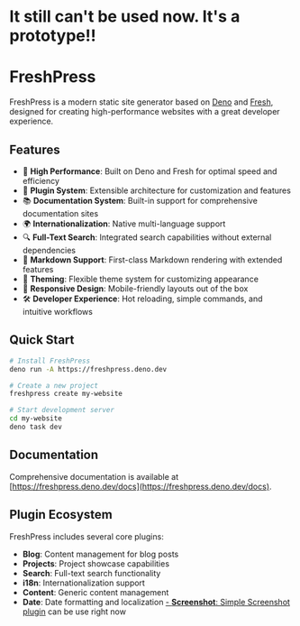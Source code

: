 # It still can't be used now. It's a prototype!!

# FreshPress

FreshPress is a modern static site generator based on [Deno](https://deno.land) and [Fresh](https://fresh.deno.dev), designed for creating high-performance websites with a great developer experience.

## Features

- 🚀 **High Performance**: Built on Deno and Fresh for optimal speed and efficiency
- 🔌 **Plugin System**: Extensible architecture for customization and features
- 📚 **Documentation System**: Built-in support for comprehensive documentation sites
- 🌍 **Internationalization**: Native multi-language support
- 🔍 **Full-Text Search**: Integrated search capabilities without external dependencies
- 📝 **Markdown Support**: First-class Markdown rendering with extended features
- 🎨 **Theming**: Flexible theme system for customizing appearance
- 📱 **Responsive Design**: Mobile-friendly layouts out of the box
- 🛠️ **Developer Experience**: Hot reloading, simple commands, and intuitive workflows

## Quick Start

```bash
# Install FreshPress
deno run -A https://freshpress.deno.dev

# Create a new project
freshpress create my-website

# Start development server
cd my-website
deno task dev
```

## Documentation

Comprehensive documentation is available at [https://freshpress.deno.dev/docs](https://freshpress.deno.dev/docs).

## Plugin Ecosystem

FreshPress includes several core plugins:

- **Blog**: Content management for blog posts
- **Projects**: Project showcase capabilities
- **Search**: Full-text search functionality
- **i18n**: Internationalization support
- **Content**: Generic content management
- **Date**: Date formatting and localization
[- **Screenshot**: Simple Screenshot plugin](https://github.com/SisyphusZheng/fresh-plugins-screenshot) can be use right now
